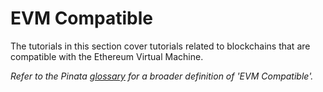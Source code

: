 # EVM Compatible

The tutorials in this section cover tutorials related to blockchains that are compatible with the Ethereum Virtual Machine.

_Refer to the Pinata_ [_glossary_](../../resources/glossary.md) _for a broader definition of 'EVM Compatible'._
